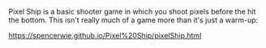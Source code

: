 Pixel Ship is a basic shooter game in which you shoot pixels before the hit the bottom. This isn't really much of a game more than it's just a warm-up:

https://spencerwie.github.io/Pixel%20Ship/pixelShip.html
